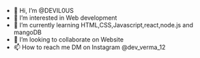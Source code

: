 - 👋 Hi, I’m @DEVIL0US
- 👀 I’m interested in Web development 
- 🌱 I’m currently learning HTML,CSS,Javascript,react,node.js and mangoDB
- 💞️ I’m looking to collaborate on Website 
- 📫 How to reach me DM on Instagram @dev_verma_12

<!---
DEVIL0US/DEVIL0US is a ✨ special ✨ repository because its `README.md` (this file) appears on your GitHub profile.
You can click the Preview link to take a look at your changes.
--->
